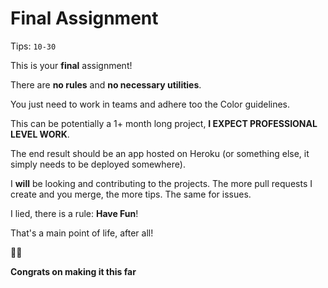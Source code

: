 # Final Assignment

Tips: `10-30`

This is your **final** assignment!

There are **no rules** and **no necessary utilities**.

You just need to work in teams and adhere too the Color guidelines.

This can be potentially a 1+ month long project, **I EXPECT PROFESSIONAL LEVEL WORK**.

The end result should be an app hosted on Heroku (or something else, it simply needs to be deployed somewhere).

I **will** be looking and contributing to the projects. The more pull requests I create and you merge, the more tips. The same for issues.

I lied, there is a rule: **Have Fun**!

That's a main point of life, after all!

🎉🎉

**Congrats on making it this far**

